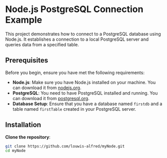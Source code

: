 # Node.js PostgreSQL Connection Example

This project demonstrates how to connect to a PostgreSQL database using Node.js. It establishes a connection to a local PostgreSQL server and queries data from a specified table.

## Prerequisites

Before you begin, ensure you have met the following requirements:

- **Node.js**: Make sure you have Node.js installed on your machine. You can download it from [nodejs.org](https://nodejs.org/).
- **PostgreSQL**: You need to have PostgreSQL installed and running. You can download it from [postgresql.org](https://www.postgresql.org/download/).
- **Database Setup**: Ensure that you have a database named `firstdb` and a table named `firstTable` created in your PostgreSQL server.

## Installation

**Clone the repository**:
   ```bash
   git clone https://github.com/louwis-alfred/myNode.git
   cd myNode
